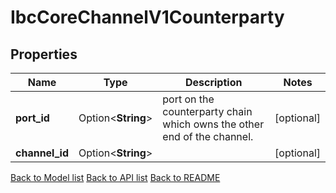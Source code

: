 # IbcCoreChannelV1Counterparty

## Properties

Name | Type | Description | Notes
------------ | ------------- | ------------- | -------------
**port_id** | Option<**String**> | port on the counterparty chain which owns the other end of the channel. | [optional]
**channel_id** | Option<**String**> |  | [optional]

[Back to Model list](../README.md#documentation-for-models) [Back to API list](../README.md#documentation-for-api-endpoints) [Back to README](../README.md)


